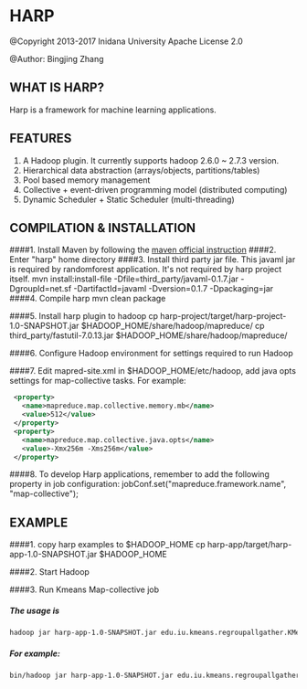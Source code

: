 # HARP

@Copyright 2013-2017 Inidana University
Apache License 2.0

@Author: Bingjing Zhang

## WHAT IS HARP?
Harp is a framework for machine learning applications.

## FEATURES
1. A Hadoop plugin. It currently supports hadoop 2.6.0 ~ 2.7.3 version.
2. Hierarchical data abstraction (arrays/objects, partitions/tables)
3. Pool based memory management
4. Collective + event-driven programming model (distributed computing)
5. Dynamic Scheduler + Static Scheduler (multi-threading)

## COMPILATION & INSTALLATION

####1. Install Maven by following the [maven official instruction](http://maven.apache.org/install.html)
####2. Enter "harp" home directory
####3. Install third party jar file. This javaml jar is required by randomforest application. It's not required by harp project itself.
    mvn install:install-file -Dfile=third_party/javaml-0.1.7.jar -DgroupId=net.sf -DartifactId=javaml -Dversion=0.1.7 -Dpackaging=jar
####4. Compile harp
    mvn clean package

####5. Install harp plugin to hadoop
    cp harp-project/target/harp-project-1.0-SNAPSHOT.jar $HADOOP_HOME/share/hadoop/mapreduce/
    cp third_party/fastutil-7.0.13.jar $HADOOP_HOME/share/hadoop/mapreduce/

####6. Configure Hadoop environment for settings required to run Hadoop

####7. Edit mapred-site.xml in $HADOOP_HOME/etc/hadoop, add java opts settings for map-collective tasks. For example:
  ```xml
   <property>
     <name>mapreduce.map.collective.memory.mb</name>
     <value>512</value>
   </property>
   <property>
     <name>mapreduce.map.collective.java.opts</name>
     <value>-Xmx256m -Xms256m</value>
   </property>
   ```

####8. To develop Harp applications, remember to add the following property in job configuration:
    jobConf.set("mapreduce.framework.name", "map-collective");

## EXAMPLE

####1. copy harp examples to $HADOOP_HOME
    cp harp-app/target/harp-app-1.0-SNAPSHOT.jar $HADOOP_HOME

####2. Start Hadoop

####3. Run Kmeans Map-collective job
##### The usage is
   ```bash
   hadoop jar harp-app-1.0-SNAPSHOT.jar edu.iu.kmeans.regroupallgather.KMeansLauncher <num of points> <num of centroids> <vector size> <num of point files per worker> <number of map tasks> <num threads> <number of iteration> <work dir> <local points dir>
   ```
##### For example:
   ```bash
   bin/hadoop jar harp-app-1.0-SNAPSHOT.jar edu.iu.kmeans.regroupallgather.KMeansLauncher 1000 10 100 5 2 2 10 /kmeans /tmp/kmeans
   ```
